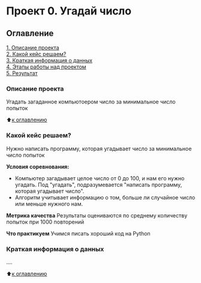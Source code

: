 # Проект 0. Угадай число 

## Оглавление  
[1. Описание проекта](https://github.com/demuramax/dt_data_science/project_0/README.md#Описание-проекта)  
[2. Какой кейс решаем?](https://github.com/demuramax/dt_data_science/project_0/README.md#Какой-кейс-решаем)  
[3. Краткая информация о данных](https://github.com/demuramax/dt_data_science/project_0/README.md#Краткая-информация-о-данных)  
[4. Этапы работы над проектом](https://github.com/demuramax/dt_data_science/project_0/README.md#Этапы-работы-над-проектом)  
[5. Результат](https://github.com/demuramax/dt_data_science/project_0/README.md#Результат)  

### Описание проекта  
Угадать загаданное компьютоером число за минимальное число попыток 
 
:arrow_up:[к оглавлению](https://github.com/demuramax/dt_data_science/project_0/README.md#Оглавление)

### Какой кейс решаем?
Нужно написать программу, которая угадывает число за минимальное число попыток 

**Условия соревнования:**  
- Компьютер загадывает целое число от 0 до 100, и нам его нужно угадать. Под "угадать", подразумевается "написать программу, которая угадывает число".
- Алгоритм учитывает информацию о том, больше ли случайное число или меньше нужного нам.

**Метрика качества**
Результаты оцениваются по среднему количеству попыток при 1000 повторений

**Что практикуем**
Учимся писать хороший код на Python

### Краткая информация о данных
....

:arrow_up:[к оглавлению](https://github.com/demuramax/dt_data_science/project_0/README.md#Оглавление)
